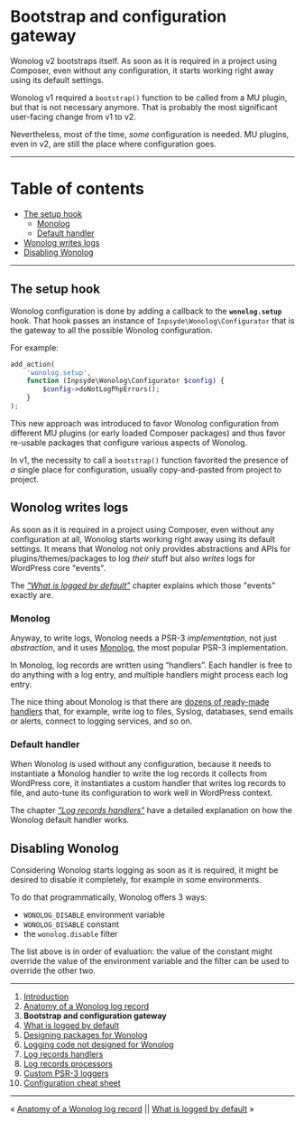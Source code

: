 # Bootstrap and configuration gateway

Wonolog v2 bootstraps itself. As soon as it is required in a project using Composer, even without any configuration, it starts working right away using its default settings.

Wonolog v1 required a `bootstrap()` function to be called from a MU plugin, but that is not necessary anymore. That is probably the most significant user-facing change from v1 to v2.

Nevertheless, most of the time, *some* configuration is needed. MU plugins, even in v2, are still the place where configuration goes.

---

# Table of contents

- [The setup hook](#the-setup-hook)
    - [Monolog](#monolog)
    - [Default handler](#default-handler)
- [Wonolog writes logs](#wonolog-writes-logs)
- [Disabling Wonolog](#disabling-wonolog)

---

## The setup hook

Wonolog configuration is done by adding a callback to the **`wonolog.setup`** hook. That hook passes an instance of `Inpsyde\Wonolog\Configurator` that is the gateway to all the possible Wonolog configuration.

For example:

```php
add_action(
    'wonolog.setup',
    function (Inpsyde\Wonolog\Configurator $config) {
        $config->doNotLogPhpErrors();
    }
);
```

This new approach was introduced to favor Wonolog configuration from different MU plugins (or early loaded Composer packages) and thus favor re-usable packages that configure various aspects of Wonolog.

In v1, the necessity to call a `bootstrap()` function favorited the presence of _a_ single place for configuration, usually copy-and-pasted from project to project.

## Wonolog writes logs

As soon as it is required in a project using Composer, even without any configuration at all, Wonolog starts working right away using its default settings. It means that Wonolog not only provides abstractions and APIs for plugins/themes/packages to log *their* stuff but also *writes* logs for WordPress core "events".

The [*"What is logged by default"*](./03-what-is-logged-by-default.md) chapter explains which those "events" exactly are.

### Monolog

Anyway, to write logs, Wonolog needs a PSR-3 *implementation*, not just *abstraction*, and it uses [Monolog](https://seldaek.github.io/monolog/), the most popular PSR-3 implementation.

In Monolog, log records are written using “handlers”. Each handler is free to do anything with a log entry, and multiple handlers might process each log entry.

The nice thing about Monolog is that there are [dozens of ready-made handlers](https://seldaek.github.io/monolog/doc/02-handlers-formatters-processors.html#handlers) that, for example, write log to files, Syslog, databases, send emails or alerts, connect to logging services, and so on.

### Default handler

When Wonolog is used without any configuration, because it needs to instantiate a Monolog handler to write the log records it collects from WordPress core, it instantiates a custom handler that writes log records to file, and auto-tune its configuration to work well in WordPress context.

The chapter [*"Log records handlers"*](./06-log-records-handlers.md) have a detailed explanation on how the Wonolog default handler works.

## Disabling Wonolog

Considering Wonolog starts logging as soon as it is required, it might be desired to disable it completely, for example in some environments.

To do that programmatically, Wonolog offers 3 ways:

- `WONOLOG_DISABLE` environment variable
- `WONOLOG_DISABLE` constant
- the `wonolog.disable` filter

The list above is in order of evaluation: the value of the constant might override the value of the environment variable and the filter can be used to override the other two.


---

1. [Introduction](./00-introduction.md)
2. [Anatomy of a Wonolog log record](./01-anatomy-of-a-wonolog-log-record.md)
3. **Bootstrap and configuration gateway**
4. [What is logged by default](./03-what-is-logged-by-default.md)
5. [Designing packages for Wonolog](./04-designing-packages-for-wonolog.md)
6. [Logging code not designed for Wonolog](./05-logging-code-not-designed-for-wonolog.md)
7. [Log records handlers](./06-log-records-handlers.md)
8. [Log records processors](./07-log-records-processors.md)
9. [Custom PSR-3 loggers](./08-custom-psr-3-loggers.md)
10. [Configuration cheat sheet](./09-configuration-cheat-sheet.md)

---

« [Anatomy of a Wonolog log record](./01-anatomy-of-a-wonolog-log-record.md) || [What is logged by default](./03-what-is-logged-by-default.md) »
